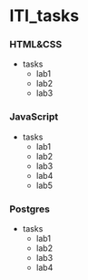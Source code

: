 # ITI_tasks

### HTML&CSS
- tasks
    - lab1
    - lab2
    - lab3 

### JavaScript 
- tasks
    - lab1
    - lab2
    - lab3
    - lab4
    - lab5

### Postgres
- tasks
    - lab1
    - lab2
    - lab3
    - lab4
    

    

